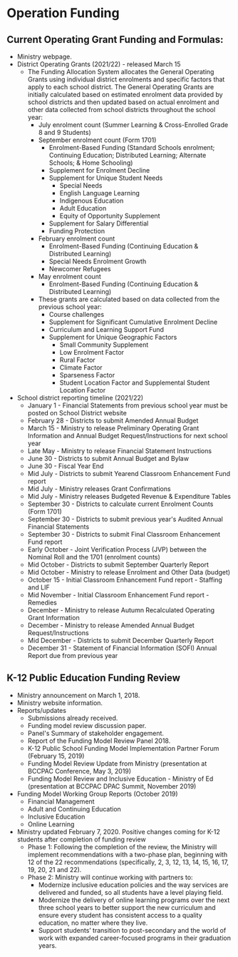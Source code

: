 # Operation Funding

## Current Operating Grant Funding and Formulas:

* Ministry webpage.
* District Operating Grants (2021/22) - released March 15
    * The Funding Allocation System allocates the General Operating Grants using individual district enrolments and specific factors that apply to each school district. The General Operating Grants are initially calculated based on estimated enrolment data provided by school districts and then updated based on actual enrolment and other data collected from school districts throughout the school year:
        * July enrolment count (Summer Learning & Cross-Enrolled Grade 8 and 9 Students)
        * September enrolment count (Form 1701)
            * Enrolment-Based Funding (Standard Schools enrolment; Continuing Education; Distributed Learning; Alternate Schools; & Home Schooling)
            * Supplement for Enrolment Decline
            * Supplement for Unique Student Needs
                * Special Needs
                * English Language Learning
                * Indigenous Education
                * Adult Education
                * Equity of Opportunity Supplement
            * Supplement for Salary Differential
            * Funding Protection
        * February enrolment count
            * Enrolment-Based Funding (Continuing Education & Distributed Learning)
            * Special Needs Enrolment Growth
            * Newcomer Refugees
        * May enrolment count
            * Enrolment-Based Funding (Continuing Education & Distributed Learning)
        * These grants are calculated based on data collected from the previous school year:
            * Course challenges
            * Supplement for Significant Cumulative Enrolment Decline
            * Curriculum and Learning Support Fund
            * Supplement for Unique Geographic Factors
                * Small Community Supplement
                * Low Enrolment Factor
                * Rural Factor
                * Climate Factor
                * Sparseness Factor
                * Student Location Factor and Supplemental Student Location Factor
* School district reporting timeline (2021/22)
    * January 1 - Financial Statements from previous school year must be posted on School District website
    * February 28 - Districts to submit Amended Annual Budget
    * March 15 - Ministry to release Preliminary Operating Grant Information and Annual Budget Request/Instructions for next school year
    * Late May - Ministry to release Financial Statement Instructions
    * June 30 - Districts to submit Annual Budget and Bylaw
    * June 30 - Fiscal Year End
    * Mid July - Districts to submit Yearend Classroom Enhancement Fund report
    * Mid July - Ministry releases Grant Confirmations
    * Mid July - Ministry releases Budgeted Revenue & Expenditure Tables
    * September 30 - Districts to calculate current Enrolment Counts  (Form 1701)
    * September 30 - Districts to submit previous year's Audited Annual Financial Statements
    * September 30 - Districts to submit Final Classroom Enhancement Fund report
    * Early October - Joint Verification Process (JVP) between the Nominal Roll and the 1701 (enrolment counts)
    * Mid October - Districts to submit September Quarterly Report
    * Mid October - Ministry to release Enrolment and Other Data (budget)
    * October 15 - Initial Classroom Enhancement Fund report - Staffing and LIF
    * Mid November - Initial Classroom Enhancement Fund report - Remedies
    * December - Ministry to release Autumn Recalculated Operating Grant Information
    * December - Ministry to release Amended Annual Budget Request/Instructions
    * Mid December - Districts to submit December Quarterly Report
    * December 31 - Statement of Financial Information (SOFI) Annual Report due from previous year
​
## K-12 Public Education Funding Review
* Ministry announcement on March 1, 2018.
* Ministry website information.
* Reports/updates
    * Submissions already received.
    * Funding model review discussion paper.
    * Panel's Summary of stakeholder engagement.
    * Report of the Funding Model Review Panel 2018.
    * K-12 Public School Funding Model Implementation Partner Forum (February 15, 2019)
    * Funding Model Review Update from Ministry (presentation at BCCPAC Conference, May 3, 2019)
    * Funding Model Review and Inclusive Education - Ministry of Ed (presentation at BCCPAC DPAC Summit, November 2019)
* Funding Model Working Group Reports (October 2019)
    * ​Financial Management
    * Adult and Continuing Education
    * Inclusive Education
    * Online Learning
* Ministry updated February 7, 2020. Positive changes coming for K-12 students after completion of funding review
    * Phase 1: Following the completion of the review, the Ministry will implement recommendations with a two-phase plan, beginning with 12 of the 22 recommendations (specifically, 2, 3, 12, 13, 14, 15, 16, 17, 19, 20, 21 and 22).
    * Phase 2: Ministry will continue working with partners to:
        * Modernize inclusive education policies and the way services are delivered and funded, so all students have a level playing field.
        * Modernize the delivery of online learning programs over the next three school years to better support the new curriculum and ensure every student has consistent access to a quality education, no matter where they live. 
        * Support students’ transition to post-secondary and the world of work with expanded career-focused programs in their graduation years. ​

